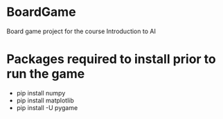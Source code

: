 # BoardGame
Board game project for the course Introduction to AI
# Packages required to install prior to run the game
- pip install numpy
- pip install matplotlib
- pip install -U pygame 

